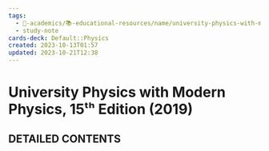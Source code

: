 ```yaml
---
tags:
  - 🔴-academics/📚-educational-resources/name/university-physics-with-modern-physics-15th-edition-2019
  - study-note
cards-deck: Default::Physics
created: 2023-10-13T01:57
updated: 2023-10-21T12:38
---
```


# University Physics with Modern Physics, 15ᵗʰ Edition (2019)

## DETAILED CONTENTS
